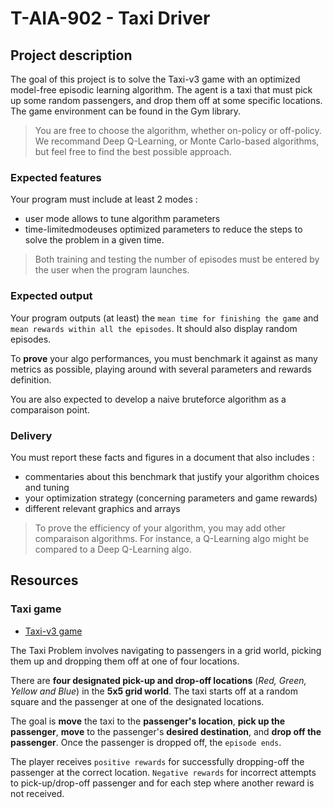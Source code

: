 # T-AIA-902 - Taxi Driver

## Project description

The goal of this project is to solve the Taxi-v3 game with an optimized model-free episodic learning algorithm. The agent is a taxi that must pick up some random passengers, and drop them off at some specific locations. The game environment can be found in the Gym library.

> You are free to choose the algorithm, whether on-policy or off-policy.
> We recommand Deep Q-Learning, or Monte Carlo-based algorithms, but feel free to find the best possible approach.

### Expected features

Your program must include at least 2 modes :

- user mode allows to tune algorithm parameters
- time-limitedmodeuses optimized parameters to reduce the steps to solve the problem in a given time.

> Both training and testing the number of episodes must be entered by the user when the program launches.

### Expected output

Your program outputs (at least) the `mean time for finishing the game` and `mean rewards within all the episodes`. It should also display random episodes.

To **prove** your algo performances, you must benchmark it against as many metrics as possible, playing around with several parameters and rewards definition.

You are also expected to develop a naive bruteforce algorithm as a comparaison point.

### Delivery

You must report these facts and figures in a document that also includes :

- commentaries about this benchmark that justify your algorithm choices and tuning
- your optimization strategy (concerning parameters and game rewards)
- different relevant graphics and arrays

> To prove the efficiency of your algorithm, you may add other comparaison algorithms.
> For instance, a Q-Learning algo might be compared to a Deep Q-Learning algo.

## Resources

### Taxi game

- [Taxi-v3 game](https://gymnasium.farama.org/environments/toy_text/taxi/)

The Taxi Problem involves navigating to passengers in a grid world, picking them up and dropping them off at one of four locations.

There are **four designated pick-up and drop-off locations** (*Red, Green, Yellow and Blue*) in the **5x5 grid world**. The taxi starts off at a random square and the passenger at one of the designated locations.

The goal is **move** the taxi to the **passenger's location**, **pick up the passenger**, **move** to the passenger's **desired destination**, and **drop off the passenger**. Once the passenger is dropped off, the `episode ends`.

The player receives `positive rewards` for successfully dropping-off the passenger at the correct location. `Negative rewards` for incorrect attempts to pick-up/drop-off passenger and for each step where another reward is not received.